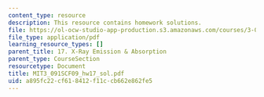 ```yaml
---
content_type: resource
description: This resource contains homework solutions.
file: https://ol-ocw-studio-app-production.s3.amazonaws.com/courses/3-091sc-introduction-to-solid-state-chemistry-fall-2010/a895fc22cf618412f11ccb662e862fe5_MIT3_091SCF09_hw17_sol.pdf
file_type: application/pdf
learning_resource_types: []
parent_title: 17. X-Ray Emission & Absorption
parent_type: CourseSection
resourcetype: Document
title: MIT3_091SCF09_hw17_sol.pdf
uid: a895fc22-cf61-8412-f11c-cb662e862fe5
---
```

